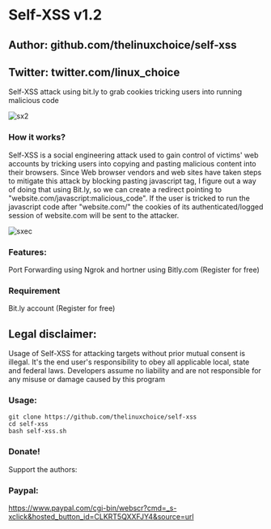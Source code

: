 # Self-XSS v1.2
## Author: github.com/thelinuxchoice/self-xss
## Twitter: twitter.com/linux_choice

Self-XSS attack using bit.ly to grab cookies tricking users into running malicious code

![sx2](https://user-images.githubusercontent.com/34893261/80316591-0501a880-87d5-11ea-95f0-b8d4fc529bc4.png)

### How it works?

Self-XSS is a social engineering attack used to gain control of victims' web accounts by tricking users into copying and pasting malicious content into their browsers. Since Web browser vendors and web sites have taken steps to mitigate this attack by blocking pasting javascript tag, I figure out a way of doing that using Bit.ly, so we can create a redirect pointing to "website.com/javascript:malicious_code". If the user is tricked to run the javascript code after "website.com/" the cookies of its authenticated/logged session of website.com will be sent to the attacker.

![sxec](https://user-images.githubusercontent.com/34893261/80317403-01245500-87da-11ea-9766-0fe2394a4523.png)

### Features:

Port Forwarding using Ngrok and hortner using Bitly.com (Register for free)

### Requirement

Bit.ly account (Register for free)

## Legal disclaimer:

Usage of Self-XSS for attacking targets without prior mutual consent is illegal. It's the end user's responsibility to obey all applicable local, state and federal laws. Developers assume no liability and are not responsible for any misuse or damage caused by this program 

### Usage:
```
git clone https://github.com/thelinuxchoice/self-xss
cd self-xss
bash self-xss.sh
```

### Donate!
Support the authors:
### Paypal:
https://www.paypal.com/cgi-bin/webscr?cmd=_s-xclick&hosted_button_id=CLKRT5QXXFJY4&source=url
